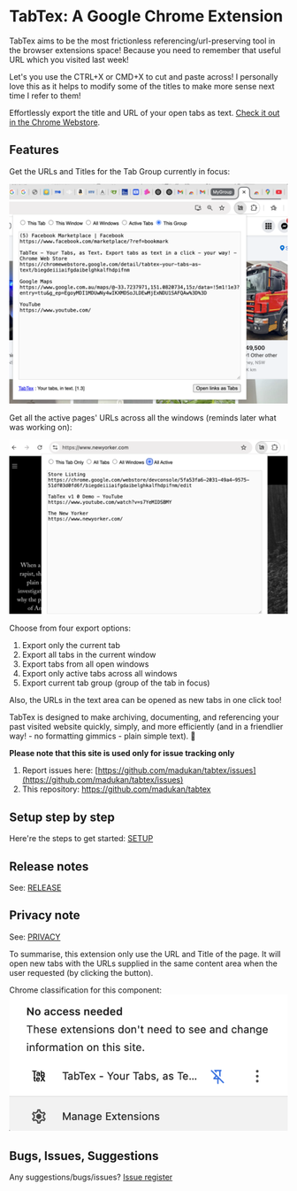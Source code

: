 # TabTex: A Google Chrome Extension
TabTex aims to be the most frictionless referencing/url-preserving tool in the browser extensions space! Because you need to remember that useful URL which you visited last week!

Let's you use the CTRL+X or CMD+X to cut and paste across! 
I personally love this as it helps to modify some of the titles to make more sense next time I refer to them!

Effortlessly export the title and URL of your open tabs as text.
[Check it out in the Chrome Webstore](https://chromewebstore.google.com/detail/tabtex-your-tabs-in-text/biegdeiiiaifgdaibelghkalfhdpifnm).

## Features

Get the URLs and Titles for the Tab Group currently in focus:

![](yImages/tabtex_1_3__2.png.png)


Get all the active pages' URLs across all the windows (reminds later what was working on):

![](resources/tabtex_screenshot_v1.png)


Choose from four export options:

1. Export only the current tab
2. Export all tabs in the current window
3. Export tabs from all open windows
4. Export only active tabs across all windows
5. Export current tab group (group of the tab in focus)


Also, the URLs in the text area can be opened as new tabs in one click too!

TabTex is designed to make archiving, documenting, and referencing your past visited website quickly, simply, and more efficiently (and in a friendlier way! - no formatting gimmics - plain simple text). 🚀


**Please note that this site is used only for issue tracking only**

1. Report issues here: [https://github.com/madukan/tabtex/issues](https://github.com/madukan/tabtex/issues)
2. This repository: https://github.com/madukan/tabtex

## Setup step by step

Here're the steps to get started: [SETUP](SETUP.md)

## Release notes
See: [RELEASE](RELEASE.md)

## Privacy note
See: [PRIVACY](PRIVACY.md)

To summarise, this extension only use the URL and Title of the page. It will open new tabs with the URLs supplied in the same content area when the user requested (by clicking the button).

Chrome classification for this component:
![|500](yImages/browser_access_levels_1.png)

## Bugs, Issues, Suggestions
 Any suggestions/bugs/issues? [Issue register](https://github.com/madukan/tabtex/issues)
